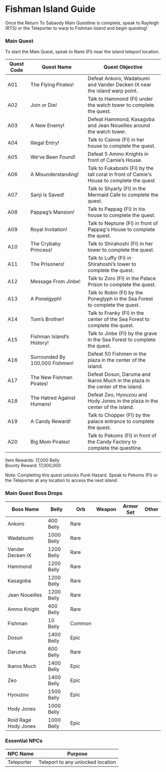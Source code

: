 # Fishman Island Guide

Once the Return To Sabaody Main Questline is complete, speak to Rayleigh (RTS) or the Teleporter to warp to Fishman Island and begin questing!

### Main Quest

To start the Main Quest, speak to Nami (FI) near the island teleport location.

| Quest Code| Quest Name                    | Quest Objective|
|-----------|-----------                    |-----------|
| A01       | The Flying Pirates!           |Defeat Ankoro, Wadatsumi and Vander Decken IX near the island warp point.|
| A02       | Join or Die!                  |Talk to Hammond (FI) under the watch tower to complete the quest.|
| A03       | A New Enemy!                  |Defeat Hammond, Kasagoba and Jean Noueilles around the watch tower.|
| A04       | Illegal Entry!                |Talk to Caimie (FI) in her house to complete the quest.|
| A05       | We’ve Been Found!             |Defeat 5 Ammo Knights in front of Camie’s House.|
| A06       | A Misunderstanding!           |Talk to Fukaboshi (FI) by the tall coral in front of Camie's House to complete the quest|
| A07       | Sanji Is Saved!               |Talk to Shyarly (FI) in the Mermaid Cafe to complete the quest.|
| A08       | Pappag’s Mansion!             |Talk to Pappag (FI) in his house to complete the quest.|
| A09       | Royal Invitation!             |Talk to Neptune (FI) in front of Pappag's House to complete the quest.|
| A10       | The Crybaby Princess!         |Talk to Shirahoshi (FI) in her tower to complete the quest.|
| A11       | The Prisoners!                |Talk to Luffy (FI) in Shirahoshi’s tower to complete the quest.|
| A12       | Message From Jinbe!           |Talk to Zoro (FI) in the Palace Prison to complete the quest.|
| A13       | A Ponelgyph!                  |Talk to Robin (FI) by the Poneglyph in the Sea Forest to complete the quest.|
| A14       | Tom’s Brother!                |Talk to Franky (FI) in the center of the Sea Forest to complete the quest.|
| A15       | Fishman Island’s History!     |Talk to Jinbe (FI) by the grave in the Sea Forest to complete the quest.|
| A16       | Surrounded By 100,000 Fishmen!|Defeat 50 Fishmen in the plaza in the center of the island.|
| A17       | The New Fishman Pirates!      |Defeat Dosun, Daruma and Ikaros Much in the plaza in the center of the island.|
| A18       | The Hatred Against Humans!    |Defeat Zeo, Hyouzou and Hody Jones in the plaza in the center of the island.|
| A19       | A Candy Reward!               |Talk to Chopper (FI) by the palace entrance to complete the quest.|
| A20       | Big Mom Pirates!              |Talk to Pekoms (FI) in front of the Candy Factory to complete the questline.|


Item Rewards: 17,000 Belly<br>
Bounty Reward: 17,000,000

Note: Completing this quest unlocks Punk Hazard. Speak to Pekoms (FI) or the Teleporter at any location to access the next island.

### Main Quest Boss Drops

| Boss Name            | Belly      | Orb    | Weapon               | Armor Set | Other        |
|-----------           |----------- |--------|-----------           |-----------|-----------   |
| Ankoro               | 400 Belly  | Rare   |                      |           |              |
| Wadatsumi            | 1000 Belly | Rare   |                      |           |              |
| Vander Decken IX     | 1200 Belly | Rare   |                      |           |              |
| Hammond              | 1200 Belly | Rare   |                      |           |              |
| Kasagoba             | 1200 Belly | Rare   |                      |           |              |
| Jean Noueilles       | 1200 Belly | Rare   |                      |           |              |
| Ammo Knight          | 400 Belly  | Rare   |                      |           |              |
| Fishman              | 10 Belly   | Common |                      |           |              |
| Dosun                | 1400 Belly | Epic   |                      |           |              |
| Daruma               | 600 Belly  | Rare   |                      |           |              |
| Ikaros Much          | 1400 Belly | Epic   |                      |           |              |
| Zeo                  | 1400 Belly | Epic   |                      |           |              |
| Hyouzou              | 1500 Belly | Epic   |                      |           |              |
| Hody Jones           | 1000 Belly |        |                      |           |              |
| Roid Rage Hody Jones | 1000 Belly | Epic   |                      |           |              |

### Essential NPCs

| NPC Name         | Purpose                                    |
|-------------     |-----------                                 |
| Teleporter       | Teleport to any unlocked location          |